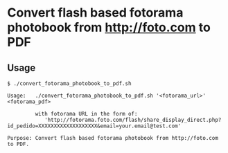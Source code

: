 # Convert flash based fotorama photobook from http://foto.com to PDF

## Usage

```
$ ./convert_fotorama_photobook_to_pdf.sh 

Usage:   ./convert_fotorama_photobook_to_pdf.sh '<fotorama_url>' <fotorama_pdf>

         with fotorama URL in the form of:
            'http://fotorama.foto.com/flash/share_display_direct.php?id_pedido=XXXXXXXXXXXXXXXXXXX&email=your.email@test.com'

Purpose: Convert flash based fotorama photobook from http://foto.com to PDF.
```

